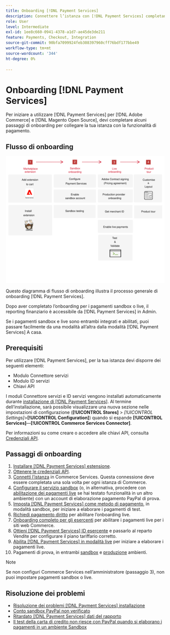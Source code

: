 ```yaml
---
title: Onboarding [!DNL Payment Services]
description: Connettere l’istanza con [!DNL Payment Services] completando alcuni passaggi di onboarding.
role: User
level: Intermediate
exl-id: 1ee8c660-0941-4378-a1d7-ae45de3de211
feature: Payments, Checkout, Integration
source-git-commit: 90bfa7099924feb308397960cff76bdf177bbe49
workflow-type: tm+mt
source-wordcount: '344'
ht-degree: 0%

---
```


# Onboarding [!DNL Payment Services]

Per iniziare a utilizzare [!DNL Payment Services] per [!DNL Adobe Commerce] e [!DNL Magento Open Source], devi completare alcuni passaggi di onboarding per collegare la tua istanza con la funzionalità di pagamento.

## Flusso di onboarding

![Flusso di onboarding](assets/onboarding-diagram.svg)

Questo diagramma di flusso di onboarding illustra il processo generale di onboarding [!DNL Payment Services].

Dopo aver completato l’onboarding per i pagamenti sandbox o live, il reporting finanziario è accessibile da [!DNL Payment Services] in Admin.

Se i pagamenti sandbox e live sono entrambi integrati e abilitati, puoi passare facilmente da una modalità all’altra dalla modalità [!DNL Payment Services] A casa.

## Prerequisiti

Per utilizzare [!DNL Payment Services], per la tua istanza devi disporre dei seguenti elementi:

* Modulo Connettore servizi
* Modulo ID servizi
* Chiavi API

I moduli Connettore servizi e ID servizi vengono installati automaticamente durante [installazione di [!DNL Payment Services]](install.md). Al termine dell’installazione, sarà possibile visualizzare una nuova sezione nelle impostazioni di configurazione (**[!UICONTROL Stores]** > _[!UICONTROL Settings]_>**[!UICONTROL Configuration]**) quando si espande **[!UICONTROL Services]**—**[!UICONTROL Commerce Services Connector]**.

Per informazioni su come creare o accedere alle chiavi API, consulta [Credenziali API](#obtain-api-credentials).

## Passaggi di onboarding

1. [Installare [!DNL Payment Services] estensione](install.md#get-payment-services).
1. [Ottenere le credenziali API](connect.md#obtain-api-credentials).
1. [Connetti l’istanza](connect.md#configure-commerce-services) in Commerce Services. Questa connessione deve essere completata una sola volta per ogni istanza di Commerce.
1. [Configurare il servizio sandbox](sandbox.md#enable-sandbox-testing) (o, in alternativa, procedere con [abilitazione dei pagamenti live](sandbox.md#enable-live-payments) se hai testato funzionalità in un altro ambiente) con un account di elaborazione pagamento PayPal di prova.
1. [Imposta [!DNL Payment Services] come metodo di pagamento](production.md#set-payment-services-as-payment-method), in modalità sandbox, per iniziare a elaborare i pagamenti di test.
1. [Richiedi pagamento diritto](production.md#request-payments-entitlement-from-adobe) per abilitare l’onboarding live.
1. [Onboarding completo per gli esercenti](production.md#complete-merchant-onboarding) per abilitare i pagamenti live per i siti web Commerce.
1. [Ottieni [!DNL Payment Services] ID esercente](production.md#configure-pricing-tier) e passarlo al reparto Vendite per configurare il piano tariffario corretto.
1. [Abilita [!DNL Payment Services] in modalità live](production.md#enable-live-payments) per iniziare a elaborare i pagamenti live.
1. Pagamenti di prova, in entrambi [sandbox](sandbox.md#test-in-sandbox-environment) e [produzione](production.md#test-in-production) ambienti.

>[!NOTE]
>
>Se non configuri Commerce Services nell’amministratore (passaggio 3), non puoi impostare pagamenti sandbox o live.

## Risoluzione dei problemi

* [Risoluzione dei problemi [!DNL Payment Services] installazione](https://experienceleague.adobe.com/docs/commerce-knowledge-base/kb/troubleshooting/payments/payservices-install.html?lang=en)
* [Conto sandbox PayPal non verificato](https://experienceleague.adobe.com/docs/commerce-knowledge-base/kb/troubleshooting/payments/payservices-paypal-acct.html)
* [Ritardato [!DNL Payment Services] dati del rapporto](https://experienceleague.adobe.com/docs/commerce-knowledge-base/kb/troubleshooting/payments/payservices-report-info-delayed.html)
* [Il test della carta di credito non riesce con PayPal quando si elaborano i pagamenti in un ambiente Sandbox](https://experienceleague.adobe.com/docs/commerce-knowledge-base/kb/troubleshooting/payments/payservices-cc-sandbox-failure.html?lang=en)
